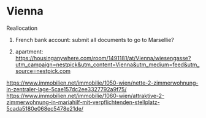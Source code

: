 # Vienna
Reallocation

1. French bank account:
  submit all documents
  to go to Marsellie?
  
  
2. apartment:
https://housinganywhere.com/room/1491181/at/Vienna/wiesengasse?utm_campaign=nestpick&utm_content=Vienna&utm_medium=feed&utm_source=nestpick.com

https://www.immobilien.net/immobilie/1050-wien/nette-2-zimmerwohnung-in-zentraler-lage-5cae157dc2ee3327792a9f75/
https://www.immobilien.net/immobilie/1060-wien/attraktive-2-zimmerwohnung-in-mariahilf-mit-verpflichtenden-stellplatz-5cada5180e068ec5478e21de/

  
